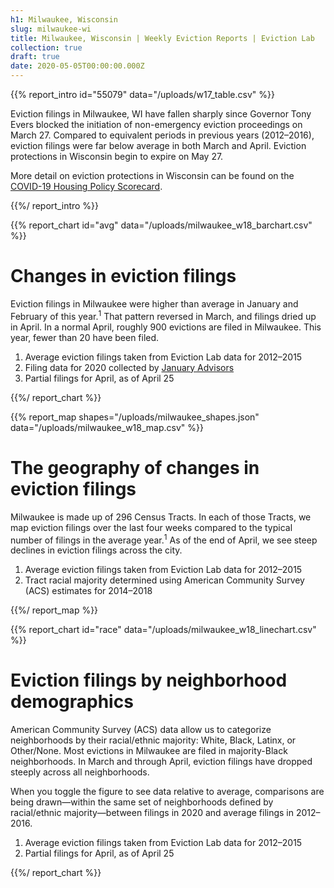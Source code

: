 ```yaml
---
h1: Milwaukee, Wisconsin
slug: milwaukee-wi
title: Milwaukee, Wisconsin | Weekly Eviction Reports | Eviction Lab
collection: true
draft: true
date: 2020-05-05T00:00:00.000Z
---
```


{{% report_intro id="55079" data="/uploads/w17_table.csv" %}}

Eviction filings in Milwaukee, WI have fallen sharply since Governor Tony Evers blocked the initiation of non-emergency eviction proceedings on March 27. Compared to equivalent periods in previous years (2012–2016), eviction filings were far below average in both March and April. Eviction protections in Wisconsin begin to expire on May 27.

More detail on eviction protections in Wisconsin can be found on the [COVID-19 Housing Policy Scorecard](https://evictionlab.org/covid-policy-scorecard/wi/). 

{{%/ report_intro %}}


{{% report_chart id="avg" data="/uploads/milwaukee_w18_barchart.csv" %}}

# Changes in eviction filings

Eviction filings in Milwaukee were higher than average in January and February of this year.<sup>1</sup> That pattern reversed in March, and filings dried up in April. In a normal April, roughly 900 evictions are filed in Milwaukee. This year, fewer than 20 have been filed. 

  1. Average eviction filings taken from Eviction Lab data for 2012–2015  
  2. Filing data for 2020 collected by [January Advisors](https://www.januaryadvisors.com/)
  3. Partial filings for April, as of April 25

{{%/ report_chart %}}

{{% report_map shapes="/uploads/milwaukee_shapes.json" data="/uploads/milwaukee_w18_map.csv" %}}

# The geography of changes in eviction filings

Milwaukee is made up of 296 Census Tracts. In each of those Tracts, we map eviction filings over the last four weeks compared to the typical number of filings in the average year.<sup>1</sup> As of the end of April, we see steep declines in eviction filings across the city. 

1. Average eviction filings taken from Eviction Lab data for 2012–2015
2. Tract racial majority determined using American Community Survey (ACS) estimates for 2014–2018

{{%/ report_map %}}

{{% report_chart id="race" data="/uploads/milwaukee_w18_linechart.csv" %}}

# Eviction filings by neighborhood demographics

American Community Survey (ACS) data allow us to categorize neighborhoods by their racial/ethnic majority: White, Black, Latinx, or Other/None. Most evictions in Milwaukee are filed in majority-Black neighborhoods. In March and through April, eviction filings have dropped steeply across all neighborhoods. 

When you toggle the figure to see data relative to average, comparisons are being drawn—within the same set of neighborhoods defined by racial/ethnic majority—between filings in 2020 and average filings in 2012–2016.

  1. Average eviction filings taken from Eviction Lab data for 2012–2015
  2. Partial filings for April, as of April 25
  
{{%/ report_chart %}}